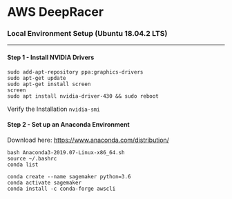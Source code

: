 # AWS DeepRacer

### Local Environment Setup (Ubuntu 18.04.2 LTS)

---

#### Step 1 - Install NVIDIA Drivers

```
sudo add-apt-repository ppa:graphics-drivers
sudo apt-get update
sudo apt-get install screen
screen
sudo apt install nvidia-driver-430 && sudo reboot 
```

Verify the Installation `nvidia-smi`

#### Step 2 - Set up an Anaconda Environment

Download here: https://www.anaconda.com/distribution/

```
bash Anaconda3-2019.07-Linux-x86_64.sh
source ~/.bashrc
conda list
```
```
conda create --name sagemaker python=3.6
conda activate sagemaker
conda install -c conda-forge awscli 
```





